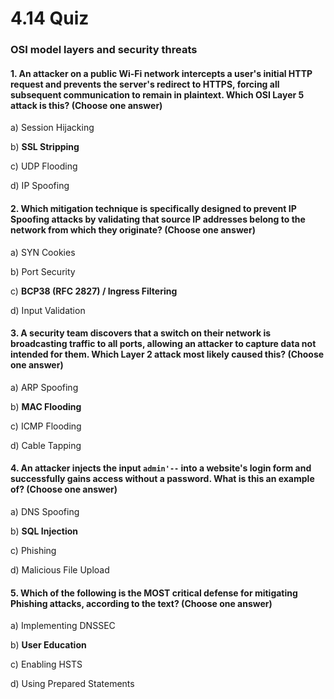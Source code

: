 # 4.14 Quiz

### OSI model layers and security threats

#### 1. An attacker on a public Wi-Fi network intercepts a user's initial HTTP request and prevents the server's redirect to HTTPS, forcing all subsequent communication to remain in plaintext. Which OSI Layer 5 attack is this? (Choose one answer)

a) Session Hijacking

b) **SSL Stripping**

c) UDP Flooding

d) IP Spoofing

#### 2. Which mitigation technique is specifically designed to prevent IP Spoofing attacks by validating that source IP addresses belong to the network from which they originate? (Choose one answer)

a) SYN Cookies

b) Port Security

c) **BCP38 (RFC 2827) / Ingress Filtering**

d) Input Validation

#### 3. A security team discovers that a switch on their network is broadcasting traffic to all ports, allowing an attacker to capture data not intended for them. Which Layer 2 attack most likely caused this? (Choose one answer)

a) ARP Spoofing

b) **MAC Flooding**

c) ICMP Flooding

d) Cable Tapping

#### 4. An attacker injects the input `admin'--` into a website's login form and successfully gains access without a password. What is this an example of? (Choose one answer)

a) DNS Spoofing

b) **SQL Injection**

c) Phishing

d) Malicious File Upload

#### 5. Which of the following is the MOST critical defense for mitigating Phishing attacks, according to the text? (Choose one answer)

a) Implementing DNSSEC

b) **User Education**

c) Enabling HSTS

d) Using Prepared Statements
